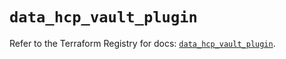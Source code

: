 # `data_hcp_vault_plugin`

Refer to the Terraform Registry for docs: [`data_hcp_vault_plugin`](https://registry.terraform.io/providers/hashicorp/hcp/0.81.0/docs/data-sources/vault_plugin).
